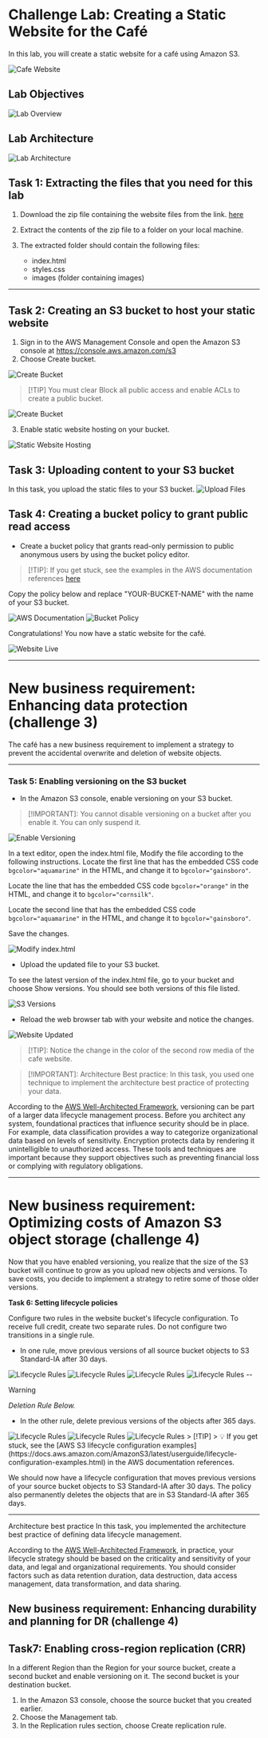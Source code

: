 Challenge Lab: Creating a Static Website for the Café
===================================================================

In this lab, you will create a static website for a café using Amazon S3.

<img src="Media/2025-08-31_13-04.png" alt="Cafe Website"/>

Lab Objectives
------------------

<img src="Media/lab_objectives.png" alt="Lab Overview" />

Lab Architecture
------------------

<img src="Media/lab_architecture.png" alt="Lab Architecture" />

Task 1: Extracting the files that you need for this lab
--------------------------------------------------

1. Download the zip file containing the website files from the link.
  [here](https://aws-tc-largeobjects.s3.us-west-2.amazonaws.com/CUR-TF-200-ACACAD-3-113230/01-lab-mod4-challenge-S3/s3/scripts/static-website.zip)

2. Extract the contents of the zip file to a folder on your local machine.
3. The extracted folder should contain the following files:
   - index.html
   - styles.css
   - images (folder containing images)

--------------------------------------------------

Task 2: Creating an S3 bucket to host your static website
--------------------------------------------------

1. Sign in to the AWS Management Console and open the Amazon S3 console at <https://console.aws.amazon.com/s3>
2. Choose Create bucket.

<img src="Media/create_bucket-1.png" alt="Create Bucket" />

> [!TIP] You must clear Block all public access and enable ACLs to create a public bucket.

<img src="Media/s3-access.png" alt="Create Bucket"/>

3. Enable static website hosting on your bucket.

<img src="Media/enable_static_hosting.png" alt="Static Website Hosting" />

Task 3: Uploading content to your S3 bucket
--------------------------------------------------

In this task, you upload the static files to your S3 bucket.
<img src="Media/upload-s3_files.png" alt="Upload Files" />

Task 4: Creating a bucket policy to grant public read access
------------------------------------------------

- Create a bucket policy that grants read-only permission to public anonymous users by using the bucket policy editor.

> [!TIP]: If you get stuck, see the examples in the AWS documentation references <a href="https://docs.aws.amazon.com/AmazonS3/latestuserguideHostingWebsiteOnS3Setuphtml#step4-add-bucket-policy-make-content-public">here</a>

Copy the policy below and replace "YOUR-BUCKET-NAME" with the name of your S3 bucket.

<img src="Media/image.png" alt="AWS Documentation" />

<img src="Media/Policy_created.png" alt="Bucket Policy" />

Congratulations! You now have a static website for the café.

<img src="Media/access_yes.png" alt="Website Live" />

---------------------------------------------------

# New business requirement: Enhancing data protection (challenge 3)

The café has a new business requirement to implement a strategy to prevent the accidental overwrite and deletion of website objects.

------------------------------------------------

### Task 5: Enabling versioning on the S3 bucket

- In the Amazon S3 console, enable versioning on your S3 bucket.

> [!IMPORTANT]: You cannot disable versioning on a bucket after you enable it. You can only suspend it.
<img src="Media/versioning.png" alt="Enable Versioning" />

In a text editor, open the index.html file, Modify the file according to the following instructions.
Locate the first line that has the embedded CSS code `bgcolor="aquamarine"` in the HTML, and change it to `bgcolor="gainsboro"`.

Locate the line that has the embedded CSS code `bgcolor="orange"` in the HTML, and change it to `bgcolor="cornsilk"`.

Locate the second line that has the embedded CSS code `bgcolor="aquamarine"` in the HTML, and change it to `bgcolor="gainsboro"`.

Save the changes.

<img src="Media/edit_html.png" alt="Modify index.html" />

- Upload the updated file to your S3 bucket.

To see the latest version of the index.html file, go to your bucket and choose Show versions. You should see both versions of this file listed.

<img src="Media/show_version.png" alt="S3 Versions" />

- Reload the web browser tab with your website and notice the changes.

<img src="Media/color_changed.png" alt="Website Updated" />

> [!TIP]: Notice the change in the color of the second row media of the cafe website.

> [!IMPORTANT]: Architecture Best practice: In this task, you used one technique to implement the architecture best practice of protecting your data.


According to the [AWS Well-Architected Framework](https://docs.aws.amazon.com/wellarchitected/latest/framework/welcome.html), versioning can be part of a larger data lifecycle management process. Before you architect any system, foundational practices that influence security should be in place. For example, data classification provides a way to categorize organizational data based on levels of sensitivity. Encryption protects data by rendering it unintelligible to unauthorized access. These tools and techniques are important because they support objectives such as preventing financial loss or complying with regulatory obligations.

--------------------------------------------------

# New business requirement: Optimizing costs of Amazon S3 object storage (challenge 4)


Now that you have enabled versioning, you realize that the size of the S3 bucket will continue to grow as you upload new objects and versions. To save costs, you decide to implement a strategy to retire some of those older versions.

**Task 6: Setting lifecycle policies**

Configure two rules in the website bucket's lifecycle configuration. To receive full credit, create two separate rules. Do not configure two transitions in a single rule.

- In one rule, move previous versions of all source bucket objects to S3 Standard-IA after 30 days.

<img src="Media/lifecycle_rules.png" alt="Lifecycle Rules" />   

<img src="Media/rule_1.png" alt="Lifecycle Rules" />

<img src="Media/rule1_1.png" alt="Lifecycle Rules" />

<img src="Media/rule1_succesfful.png" alt="Lifecycle Rules" />
--

> [!WARNING] 
*Deletion Rule Below.*

- In the other rule, delete previous versions of the objects after 365 days.

<img src="Media/rule_2.png" alt="Lifecycle Rules" />    

<img src="Media/rule2_1.png" alt="Lifecycle Rules" />

<img src="Media/rule_2-successful.png" alt="Lifecycle Rules" />
> [!TIP]  
> 💡 If you get stuck, see the [AWS S3 lifecycle configuration examples](https://docs.aws.amazon.com/AmazonS3/latest/userguide/lifecycle-configuration-examples.html) in the AWS documentation references.

We should now have a lifecycle configuration that moves previous versions of your source bucket objects to S3 Standard-IA after 30 days. The policy also permanently deletes the objects that are in S3 Standard-IA after 365 days.

--------------------------------------------------

Architecture best practice
In this task, you implemented the architecture best practice of defining data lifecycle management.

According to the [AWS Well-Architected Framework](https://docs.aws.amazon.com/wellarchitected/latest/framework/welcome.html), in practice, your lifecycle strategy should be based on the criticality and sensitivity of your data, and legal and organizational requirements. You should consider factors such as data retention duration, data destruction, data access management, data transformation, and data sharing.









New business requirement: Enhancing durability and planning for DR (challenge 4)
--------------------------------------------------

Task7: Enabling cross-region replication (CRR)
--------------------------------------------------

In a different Region than the Region for your source bucket, create a second bucket and enable versioning on it. The second bucket is your destination bucket.

1. In the Amazon S3 console, choose the source bucket that you created earlier.
2. Choose the Management tab.
3. In the Replication rules section, choose Create replication rule.
